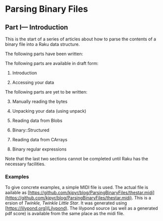 Parsing Binary Files
====================

Part I— Introduction
--------------------

This is the start of a series of articles about how to parse the contents of a binary file into a Raku data structure.

The following parts have been written:

The following parts are available in draft form:

1. Introduction

2. Accessing your data

The following parts are yet to be written:

3. Manually reading the bytes

4. Unpacking your data (using unpack)

5. Reading data from Blobs

6. Binary::Structured

7. Reading data from CArrays

8. Binary regular expressions

Note that the last two sections cannot be completed until Raku has the necessary facilities.

### Examples

To give concrete examples, a simple MIDI file is used. The actual file is aailable as [https://github.com/kjpyr/blog/ParsingBinaryFiles/thestar.midi](https://github.com/kjpyr/blog/ParsingBinaryFiles/thestar.midi). This is a ersion of *Twinkle, Twinkle Little Star*. It was generated using [https://lilypond.org](Lilypond). The lilypond source (as well as a generated pdf score) is available from the same place as the midi file.

